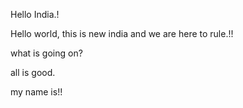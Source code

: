 Hello India.!

Hello world, this is new india and we are here to rule.!!

what is going on?

all is good.

my name is!!
